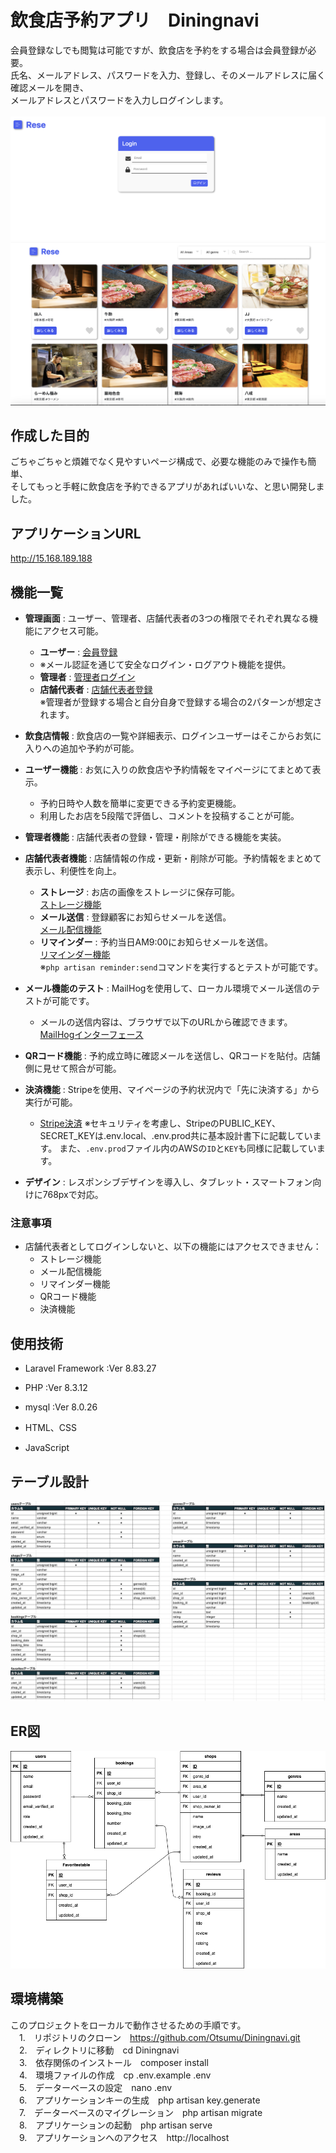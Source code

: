 # 飲食店予約アプリ　Diningnavi

会員登録なしでも閲覧は可能ですが、飲食店を予約をする場合は会員登録が必要。<br>
氏名、メールアドレス、パスワードを入力、登録し、そのメールアドレスに届く確認メールを開き、<br>
メールアドレスとパスワードを入力しログインします。<br><br>
![ログイン画面](README/images/login.png)<br>
![ホーム画面](README/images/home.png)

## 作成した目的
ごちゃごちゃと煩雑でなく見やすいページ構成で、必要な機能のみで操作も簡単、<br>
そしてもっと手軽に飲食店を予約できるアプリがあればいいな、と思い開発しました。<br>


## アプリケーションURL
http://15.168.189.188

## 機能一覧
- **管理画面** : ユーザー、管理者、店舗代表者の3つの権限でそれぞれ異なる機能にアクセス可能。  
   - **ユーザー** : [会員登録](http://localhost/user/register)  
   - ※メール認証を通じて安全なログイン・ログアウト機能を提供。  
   - **管理者** : [管理者ログイン](http://localhost/admin/login)  
   - **店舗代表者** : [店舗代表者登録](http://localhost/shop_owner/register)  
     ※管理者が登録する場合と自分自身で登録する場合の2パターンが想定されます。

- **飲食店情報** : 飲食店の一覧や詳細表示、ログインユーザーはそこからお気に入りへの追加や予約が可能。

- **ユーザー機能** : お気に入りの飲食店や予約情報をマイページにてまとめて表示。  
   - 予約日時や人数を簡単に変更できる予約変更機能。  
   - 利用したお店を5段階で評価し、コメントを投稿することが可能。

- **管理者機能** : 店舗代表者の登録・管理・削除ができる機能を実装。

- **店舗代表者機能** : 店舗情報の作成・更新・削除が可能。予約情報をまとめて表示し、利便性を向上。  
   - **ストレージ** : お店の画像をストレージに保存可能。  
     [ストレージ機能](http://localhost/shop_owner/shops/image_upload) 
   - **メール送信** : 登録顧客にお知らせメールを送信。  
     [メール配信機能](http://localhost/emails/user_send_mail.blade.php)  
   - **リマインダー** : 予約当日AM9:00にお知らせメールを送信。  
     [リマインダー機能](http://localhost/emails/reminder.blade.php)  
     ※`php artisan reminder:send`コマンドを実行するとテストが可能です。

- **メール機能のテスト** : MailHogを使用して、ローカル環境でメール送信のテストが可能です。  
   - メールの送信内容は、ブラウザで以下のURLから確認できます。  
     [MailHogインターフェース](http://localhost:8025)

- **QRコード機能** : 予約成立時に確認メールを送信し、QRコードを貼付。店舗側に見せて照合が可能。

- **決済機能** : Stripeを使用、マイページの予約状況内で「先に決済する」から実行が可能。
   - [Stripe決済](http://localhost/views/create.blade.php)
   ※セキュリティを考慮し、StripeのPUBLIC_KEY、SECRET_KEYは.env.local、.env.prod共に基本設計書下に記載しています。
    また、`.env.prod`ファイル内のAWSの`ID`と`KEY`も同様に記載しています。

- **デザイン** : レスポンシブデザインを導入し、タブレット・スマートフォン向けに768pxで対応。

### 注意事項
- 店舗代表者としてログインしないと、以下の機能にはアクセスできません：
  - ストレージ機能
  - メール配信機能
  - リマインダー機能
  - QRコード機能
  - 決済機能

## 使用技術
  - Laravel Framework :Ver 8.83.27
  
  - PHP :Ver 8.3.12
  
  - mysql :Ver 8.0.26
  
  - HTML、CSS

  - JavaScript

## テーブル設計
![テーブル](README/images/table.png)

## ER図
![ER図](README/images/ER.png)

## 環境構築　
このプロジェクトをローカルで動作させるための手順です。<br>
　1.　リポジトリのクローン　https://github.com/Otsumu/Diningnavi.git<br>
　2.　ディレクトリに移動　cd Diningnavi<br>
　3.　依存関係のインストール　composer install<br>
　4.　環境ファイルの作成　cp .env.example .env<br>
　5.　データーベースの設定　nano .env<br>
　6.　アプリケーションキーの生成　php artisan key.generate<br>
　7.　データーベースのマイグレーション　php artisan migrate<br>
　8.　アプリケーションの起動　php artisan serve<br>
　9.　アプリケーションへのアクセス　http://localhost